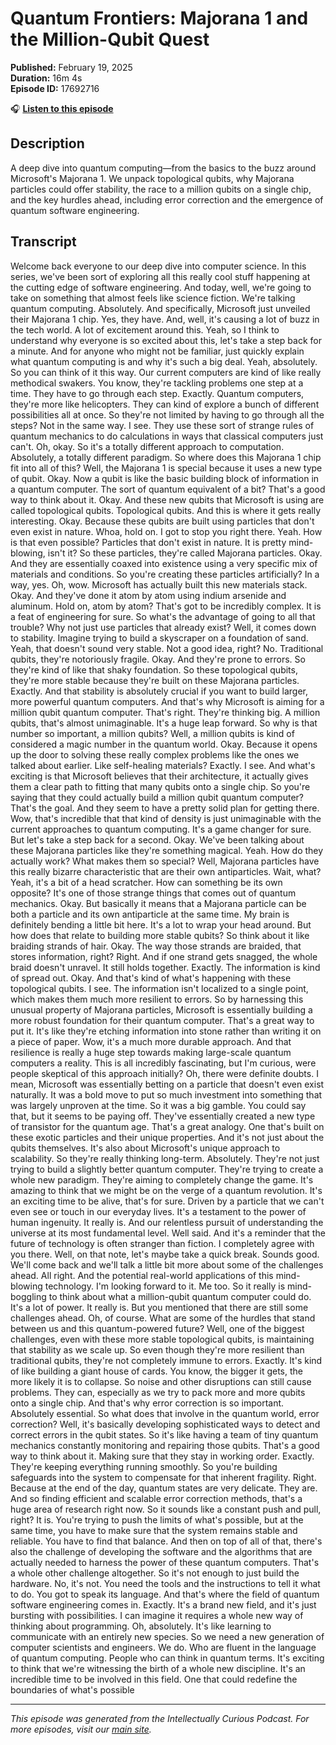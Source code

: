 # Quantum Frontiers: Majorana 1 and the Million-Qubit Quest

**Published:** February 19, 2025  
**Duration:** 16m 4s  
**Episode ID:** 17692716

🎧 **[Listen to this episode](https://intellectuallycurious.buzzsprout.com/2529712/episodes/17692716-quantum-frontiers-majorana-1-and-the-million-qubit-quest)**

## Description

A deep dive into quantum computing—from the basics to the buzz around Microsoft's Majorana 1. We unpack topological qubits, why Majorana particles could offer stability, the race to a million qubits on a single chip, and the key hurdles ahead, including error correction and the emergence of quantum software engineering.

## Transcript

Welcome back everyone to our deep dive into computer science. In this series, we've been sort of exploring all this really cool stuff happening at the cutting edge of software engineering. And today, well, we're going to take on something that almost feels like science fiction. We're talking quantum computing. Absolutely. And specifically, Microsoft just unveiled their Majorana 1 chip. Yes, they have. And, well, it's causing a lot of buzz in the tech world. A lot of excitement around this. Yeah, so I think to understand why everyone is so excited about this, let's take a step back for a minute. And for anyone who might not be familiar, just quickly explain what quantum computing is and why it's such a big deal. Yeah, absolutely. So you can think of it this way. Our current computers are kind of like really methodical swakers. You know, they're tackling problems one step at a time. They have to go through each step. Exactly. Quantum computers, they're more like helicopters. They can kind of explore a bunch of different possibilities all at once. So they're not limited by having to go through all the steps? Not in the same way. I see. They use these sort of strange rules of quantum mechanics to do calculations in ways that classical computers just can't. Oh, okay. So it's a totally different approach to computation. Absolutely, a totally different paradigm. So where does this Majorana 1 chip fit into all of this? Well, the Majorana 1 is special because it uses a new type of qubit. Okay. Now a qubit is like the basic building block of information in a quantum computer. The sort of quantum equivalent of a bit? That's a good way to think about it. Okay. And these new qubits that Microsoft is using are called topological qubits. Topological qubits. And this is where it gets really interesting. Okay. Because these qubits are built using particles that don't even exist in nature. Whoa, hold on. I got to stop you right there. Yeah. How is that even possible? Particles that don't exist in nature. It is pretty mind-blowing, isn't it? So these particles, they're called Majorana particles. Okay. And they are essentially coaxed into existence using a very specific mix of materials and conditions. So you're creating these particles artificially? In a way, yes. Oh, wow. Microsoft has actually built this new materials stack. Okay. And they've done it atom by atom using indium arsenide and aluminum. Hold on, atom by atom? That's got to be incredibly complex. It is a feat of engineering for sure. So what's the advantage of going to all that trouble? Why not just use particles that already exist? Well, it comes down to stability. Imagine trying to build a skyscraper on a foundation of sand. Yeah, that doesn't sound very stable. Not a good idea, right? No. Traditional qubits, they're notoriously fragile. Okay. And they're prone to errors. So they're kind of like that shaky foundation. So these topological qubits, they're more stable because they're built on these Majorana particles. Exactly. And that stability is absolutely crucial if you want to build larger, more powerful quantum computers. And that's why Microsoft is aiming for a million qubit quantum computer. That's right. They're thinking big. A million qubits, that's almost unimaginable. It's a huge leap forward. So why is that number so important, a million qubits? Well, a million qubits is kind of considered a magic number in the quantum world. Okay. Because it opens up the door to solving these really complex problems like the ones we talked about earlier. Like self-healing materials? Exactly. I see. And what's exciting is that Microsoft believes that their architecture, it actually gives them a clear path to fitting that many qubits onto a single chip. So you're saying that they could actually build a million qubit quantum computer? That's the goal. And they seem to have a pretty solid plan for getting there. Wow, that's incredible that that kind of density is just unimaginable with the current approaches to quantum computing. It's a game changer for sure. But let's take a step back for a second. Okay. We've been talking about these Majorana particles like they're something magical. Yeah. How do they actually work? What makes them so special? Well, Majorana particles have this really bizarre characteristic that are their own antiparticles. Wait, what? Yeah, it's a bit of a head scratcher. How can something be its own opposite? It's one of those strange things that comes out of quantum mechanics. Okay. But basically it means that a Majorana particle can be both a particle and its own antiparticle at the same time. My brain is definitely bending a little bit here. It's a lot to wrap your head around. But how does that relate to building more stable qubits? So think about it like braiding strands of hair. Okay. The way those strands are braided, that stores information, right? Right. And if one strand gets snagged, the whole braid doesn't unravel. It still holds together. Exactly. The information is kind of spread out. Okay. And that's kind of what's happening with these topological qubits. I see. The information isn't localized to a single point, which makes them much more resilient to errors. So by harnessing this unusual property of Majorana particles, Microsoft is essentially building a more robust foundation for their quantum computer. That's a great way to put it. It's like they're etching information into stone rather than writing it on a piece of paper. Wow, it's a much more durable approach. And that resilience is really a huge step towards making large-scale quantum computers a reality. This is all incredibly fascinating, but I'm curious, were people skeptical of this approach initially? Oh, there were definite doubts. I mean, Microsoft was essentially betting on a particle that doesn't even exist naturally. It was a bold move to put so much investment into something that was largely unproven at the time. So it was a big gamble. You could say that, but it seems to be paying off. They've essentially created a new type of transistor for the quantum age. That's a great analogy. One that's built on these exotic particles and their unique properties. And it's not just about the qubits themselves. It's also about Microsoft's unique approach to scalability. So they're really thinking long-term. Absolutely. They're not just trying to build a slightly better quantum computer. They're trying to create a whole new paradigm. They're aiming to completely change the game. It's amazing to think that we might be on the verge of a quantum revolution. It's an exciting time to be alive, that's for sure. Driven by a particle that we can't even see or touch in our everyday lives. It's a testament to the power of human ingenuity. It really is. And our relentless pursuit of understanding the universe at its most fundamental level. Well said. And it's a reminder that the future of technology is often stranger than fiction. I completely agree with you there. Well, on that note, let's maybe take a quick break. Sounds good. We'll come back and we'll talk a little bit more about some of the challenges ahead. All right. And the potential real-world applications of this mind-blowing technology. I'm looking forward to it. Me too. So it really is mind-boggling to think about what a million-qubit quantum computer could do. It's a lot of power. It really is. But you mentioned that there are still some challenges ahead. Oh, of course. What are some of the hurdles that stand between us and this quantum-powered future? Well, one of the biggest challenges, even with these more stable topological qubits, is maintaining that stability as we scale up. So even though they're more resilient than traditional qubits, they're not completely immune to errors. Exactly. It's kind of like building a giant house of cards. You know, the bigger it gets, the more likely it is to collapse. So noise and other disruptions can still cause problems. They can, especially as we try to pack more and more qubits onto a single chip. And that's why error correction is so important. Absolutely essential. So what does that involve in the quantum world, error correction? Well, it's basically developing sophisticated ways to detect and correct errors in the qubit states. So it's like having a team of tiny quantum mechanics constantly monitoring and repairing those qubits. That's a good way to think about it. Making sure that they stay in working order. Exactly. They're keeping everything running smoothly. So you're building safeguards into the system to compensate for that inherent fragility. Right. Because at the end of the day, quantum states are very delicate. They are. And so finding efficient and scalable error correction methods, that's a huge area of research right now. So it sounds like a constant push and pull, right? It is. You're trying to push the limits of what's possible, but at the same time, you have to make sure that the system remains stable and reliable. You have to find that balance. And then on top of all of that, there's also the challenge of developing the software and the algorithms that are actually needed to harness the power of these quantum computers. That's a whole other challenge altogether. So it's not enough to just build the hardware. No, it's not. You need the tools and the instructions to tell it what to do. You got to speak its language. And that's where the field of quantum software engineering comes in. Exactly. It's a brand new field, and it's just bursting with possibilities. I can imagine it requires a whole new way of thinking about programming. Oh, absolutely. It's like learning to communicate with an entirely new species. So we need a new generation of computer scientists and engineers. We do. Who are fluent in the language of quantum computing. People who can think in quantum terms. It's exciting to think that we're witnessing the birth of a whole new discipline. It's an incredible time to be involved in this field. One that could redefine the boundaries of what's possible

---
*This episode was generated from the Intellectually Curious Podcast. For more episodes, visit our [main site](https://intellectuallycurious.buzzsprout.com).*
